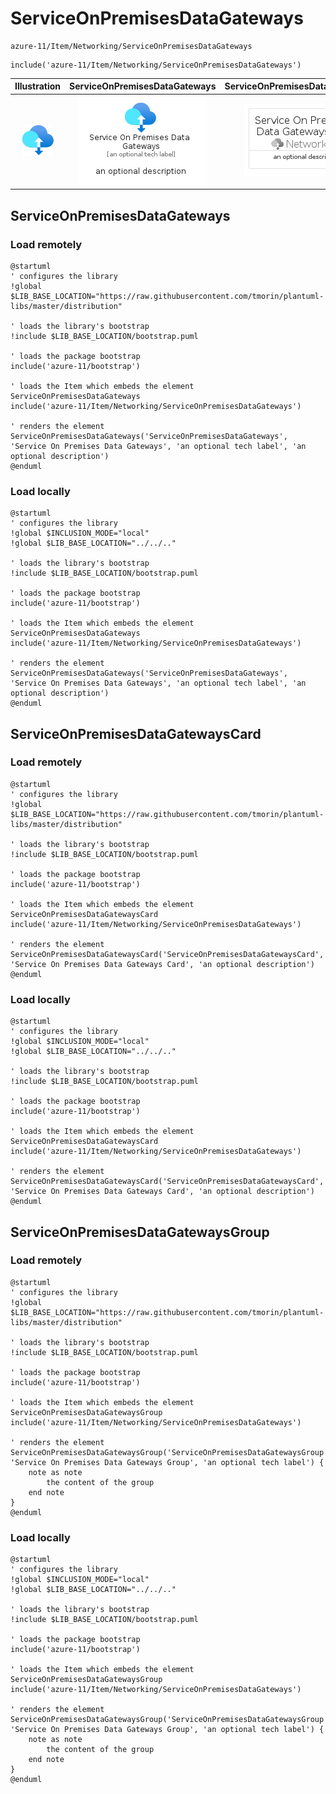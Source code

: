 # ServiceOnPremisesDataGateways


```text
azure-11/Item/Networking/ServiceOnPremisesDataGateways
```

```text
include('azure-11/Item/Networking/ServiceOnPremisesDataGateways')
```



| Illustration | ServiceOnPremisesDataGateways | ServiceOnPremisesDataGatewaysCard | ServiceOnPremisesDataGatewaysGroup |
| :---: | :---: | :---: | :---: |
| ![illustration for Illustration](../../../azure-11/Item/Networking/ServiceOnPremisesDataGateways.png) | ![illustration for ServiceOnPremisesDataGateways](../../../azure-11/Item/Networking/ServiceOnPremisesDataGateways.Local.png) | ![illustration for ServiceOnPremisesDataGatewaysCard](../../../azure-11/Item/Networking/ServiceOnPremisesDataGatewaysCard.Local.png) | ![illustration for ServiceOnPremisesDataGatewaysGroup](../../../azure-11/Item/Networking/ServiceOnPremisesDataGatewaysGroup.Local.png) |




## ServiceOnPremisesDataGateways

### Load remotely
```plantuml
@startuml
' configures the library
!global $LIB_BASE_LOCATION="https://raw.githubusercontent.com/tmorin/plantuml-libs/master/distribution"

' loads the library's bootstrap
!include $LIB_BASE_LOCATION/bootstrap.puml

' loads the package bootstrap
include('azure-11/bootstrap')

' loads the Item which embeds the element ServiceOnPremisesDataGateways
include('azure-11/Item/Networking/ServiceOnPremisesDataGateways')

' renders the element
ServiceOnPremisesDataGateways('ServiceOnPremisesDataGateways', 'Service On Premises Data Gateways', 'an optional tech label', 'an optional description')
@enduml
```

### Load locally
```plantuml
@startuml
' configures the library
!global $INCLUSION_MODE="local"
!global $LIB_BASE_LOCATION="../../.."

' loads the library's bootstrap
!include $LIB_BASE_LOCATION/bootstrap.puml

' loads the package bootstrap
include('azure-11/bootstrap')

' loads the Item which embeds the element ServiceOnPremisesDataGateways
include('azure-11/Item/Networking/ServiceOnPremisesDataGateways')

' renders the element
ServiceOnPremisesDataGateways('ServiceOnPremisesDataGateways', 'Service On Premises Data Gateways', 'an optional tech label', 'an optional description')
@enduml
```

## ServiceOnPremisesDataGatewaysCard

### Load remotely
```plantuml
@startuml
' configures the library
!global $LIB_BASE_LOCATION="https://raw.githubusercontent.com/tmorin/plantuml-libs/master/distribution"

' loads the library's bootstrap
!include $LIB_BASE_LOCATION/bootstrap.puml

' loads the package bootstrap
include('azure-11/bootstrap')

' loads the Item which embeds the element ServiceOnPremisesDataGatewaysCard
include('azure-11/Item/Networking/ServiceOnPremisesDataGateways')

' renders the element
ServiceOnPremisesDataGatewaysCard('ServiceOnPremisesDataGatewaysCard', 'Service On Premises Data Gateways Card', 'an optional description')
@enduml
```

### Load locally
```plantuml
@startuml
' configures the library
!global $INCLUSION_MODE="local"
!global $LIB_BASE_LOCATION="../../.."

' loads the library's bootstrap
!include $LIB_BASE_LOCATION/bootstrap.puml

' loads the package bootstrap
include('azure-11/bootstrap')

' loads the Item which embeds the element ServiceOnPremisesDataGatewaysCard
include('azure-11/Item/Networking/ServiceOnPremisesDataGateways')

' renders the element
ServiceOnPremisesDataGatewaysCard('ServiceOnPremisesDataGatewaysCard', 'Service On Premises Data Gateways Card', 'an optional description')
@enduml
```

## ServiceOnPremisesDataGatewaysGroup

### Load remotely
```plantuml
@startuml
' configures the library
!global $LIB_BASE_LOCATION="https://raw.githubusercontent.com/tmorin/plantuml-libs/master/distribution"

' loads the library's bootstrap
!include $LIB_BASE_LOCATION/bootstrap.puml

' loads the package bootstrap
include('azure-11/bootstrap')

' loads the Item which embeds the element ServiceOnPremisesDataGatewaysGroup
include('azure-11/Item/Networking/ServiceOnPremisesDataGateways')

' renders the element
ServiceOnPremisesDataGatewaysGroup('ServiceOnPremisesDataGatewaysGroup', 'Service On Premises Data Gateways Group', 'an optional tech label') {
    note as note
        the content of the group
    end note
}
@enduml
```

### Load locally
```plantuml
@startuml
' configures the library
!global $INCLUSION_MODE="local"
!global $LIB_BASE_LOCATION="../../.."

' loads the library's bootstrap
!include $LIB_BASE_LOCATION/bootstrap.puml

' loads the package bootstrap
include('azure-11/bootstrap')

' loads the Item which embeds the element ServiceOnPremisesDataGatewaysGroup
include('azure-11/Item/Networking/ServiceOnPremisesDataGateways')

' renders the element
ServiceOnPremisesDataGatewaysGroup('ServiceOnPremisesDataGatewaysGroup', 'Service On Premises Data Gateways Group', 'an optional tech label') {
    note as note
        the content of the group
    end note
}
@enduml
```

